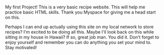 My first Project!
This is a very basic recipe website. This will help me practice basic HTML skills. Thank you Myspace for giving me a head start on this.

Perhaps I can end up actually using this site on my local network to store recipes? I'm excited to be doing all this. Maybe I'll look back on this while sitting in my house in Hawaii? If so, great job man. You did it. Don't forget to enjoy yourself and remember you can do anything you set your mind to. Stay motivated!